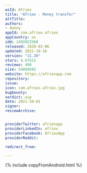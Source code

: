 ```yaml
---
wsId: Afriex
title: "Afriex - Money transfer"
altTitle: 
authors:
- danny
appId: com.afriex.afriex
appCountry: us
idd: 1492022568
released: 2020-03-06
updated: 2021-10-16
version: "11.30"
stars: 4.67611
reviews: 494
size: 54894592
website: https://afriexapp.com
repository: 
issue: 
icon: com.afriex.afriex.jpg
bugbounty: 
verdict: wip
date: 2021-10-01
signer: 
reviewArchive:


providerTwitter: afriexapp
providerLinkedIn: afriex
providerFacebook: AfriexApp
providerReddit: 

redirect_from:

---
```


{% include copyFromAndroid.html %}

